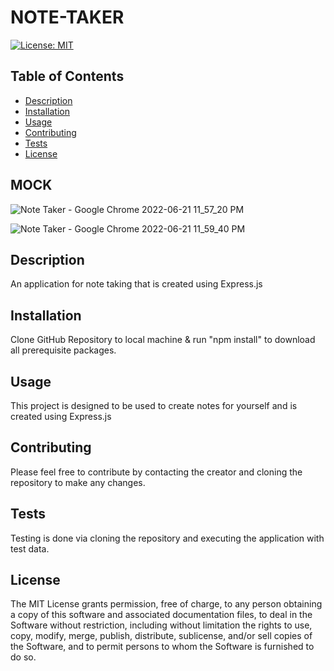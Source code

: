 # NOTE-TAKER

[![License: MIT](https://img.shields.io/badge/License-MIT-yellow.svg)](https://opensource.org/licenses/MIT)

## Table of Contents

- [Description](#description)
- [Installation](#installation)
- [Usage](#usage)
- [Contributing](#contributing)
- [Tests](#tests)
- [License](#license)

##  MOCK

![Note Taker - Google Chrome 2022-06-21 11_57_20 PM](https://user-images.githubusercontent.com/101309301/174964941-67ef2958-21c1-45cc-ab62-c43ff00d2dc7.png)



![Note Taker - Google Chrome 2022-06-21 11_59_40 PM](https://user-images.githubusercontent.com/101309301/174964904-a05d0439-d136-464f-9c75-cfff4057da54.png)


## Description

An application for note taking that is created using Express.js

## Installation

Clone GitHub Repository to local machine & run "npm install" to download all prerequisite packages.

## Usage

This project is designed to be used to create notes for yourself and is created using Express.js

## Contributing

Please feel free to contribute by contacting the creator and cloning the repository to make any changes.

## Tests

Testing is done via cloning the repository and executing the application with test data.

## License

The MIT License grants permission, free of charge, to any person obtaining a copy of this software and associated documentation files, to deal in the Software without restriction, including without limitation the rights to use, copy, modify, merge, publish, distribute, sublicense, and/or sell copies of the Software, and to permit persons to whom the Software is furnished to do so.
